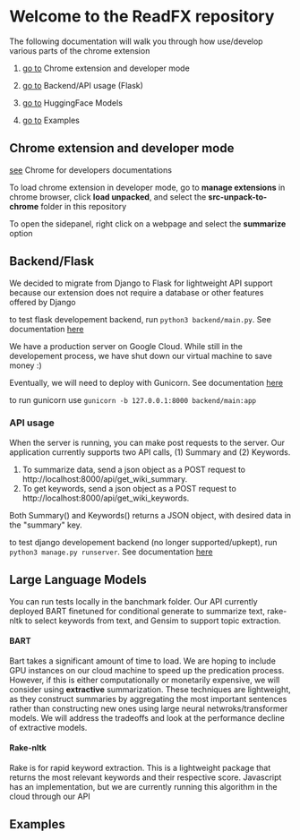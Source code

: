 # Welcome to the ReadFX repository

The following documentation will walk you through how use/develop various parts of the chrome extension
1. [go to](#Chrome-extension-and-developer-mode) Chrome extension and developer mode

2. [go to](#backend/flask) Backend/API usage (Flask)

3. [go to](#large-language-models) HuggingFace Models

4. [go to](#examples) Examples

## Chrome extension and developer mode
[see](https://developer.chrome.com/docs/extensions) Chrome for developers documentations

To load chrome extension in developer mode, go to __manage extensions__ in chrome browser, click __load unpacked__, and select the __src-unpack-to-chrome__ folder in this repository

To open the sidepanel, right click on a webpage and select the __summarize__ option

## Backend/Flask
We decided to migrate from Django to Flask for lightweight API support because our extension does not require a database or other features offered by Django

to test flask developement backend, run ```python3 backend/main.py```. See documentation [here](https://flask.palletsprojects.com/en/3.0.x/)

We have a production server on Google Cloud. While still in the developement process, we have shut down our virtual machine to save money :)

Eventually, we will need to deploy with Gunicorn. See documentation [here](https://flask.palletsprojects.com/en/3.0.x/deploying/gunicorn/)

to run gunicorn use ```gunicorn -b 127.0.0.1:8000 backend/main:app```

### API usage
When the server is running, you can make post requests to the server. Our application currently supports two API calls, (1) Summary and (2) Keywords.
1. To summarize data, send a json object as a POST request to http://localhost:8000/api/get_wiki_summary.
2. To get keywords, send a json object as a POST request to http://localhost:8000/api/get_wiki_keywords.

Both Summary() and Keywords() returns a JSON object, with desired data in the "summary" key.

to test django developement backend (no longer supported/upkept), run ```python3 manage.py runserver```. See documentation [here](https://docs.djangoproject.com/en/5.0/intro/tutorial01/)

## Large Language Models

You can run tests locally in the banchmark folder. Our API currently deployed BART finetuned for conditional generate to summarize text, rake-nltk to select keywords from text, and Gensim to support topic extraction.

#### BART
Bart takes a significant amount of time to load. We are hoping to include GPU instances on our cloud machine to speed up the predication process. However, if this is either computationally or monetarily expensive, we will consider using __extractive__ summarization. These techniques are lightweight, as they construct summaries by aggregating the most important sentences rather than constructing new ones using large neural netwroks/transformer models. We will address the tradeoffs and look at the performance decline of extractive models.

#### Rake-nltk
Rake is for rapid keyword extraction. This is a lightweight package that returns the most relevant keywords and their respective score. Javascript has an implementation, but we are currently running this algorithm in the cloud through our API

## Examples
